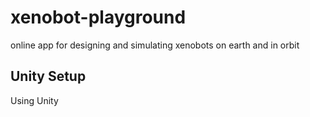 # xenobot-playground
online app for designing and simulating xenobots on earth and in orbit

## Unity Setup
Using Unity
